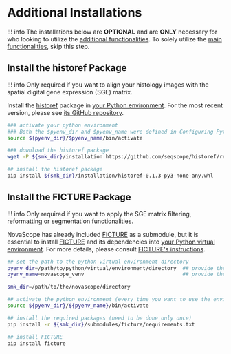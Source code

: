 # Additional Installations

!!! info
	The installations below are **OPTIONAL** and are **ONLY** necessary for who looking to utilize the [additional functionalities](../home/workflow_structure.md#plus-workflow). To solely utilize the [main functionalities](../home/workflow_structure.md#main-workflow), skip this step.

## Install the historef Package
!!! info
	Only required if you want to align your histology images with the spatial digital gene expression (SGE) matrix.

Install the [historef](https://github.com/seqscope/historef) package in [your Python environment](./requirement.md#configuring-python-virtual-environment). For the most recent version, please see [its GitHub repository](https://github.com/seqscope/historef?tab=readme-ov-file).

```bash
### activate your python environment
### Both the $pyenv_dir and $pyenv_name were defined in Configuring Python Virtual Environment.
source ${pyenv_dir}/$pyenv_name/bin/activate

### download the historef package
wget -P ${smk_dir}/installation https://github.com/seqscope/historef/releases/download/v0.1.3/historef-0.1.3-py3-none-any.whl

## install the historef package
pip install ${smk_dir}/installation/historef-0.1.3-py3-none-any.whl
```

## Install the FICTURE Package
!!! info 
	Only required if you want to apply the SGE matrix filtering, reformatting or segmentation functionalities.

NovaScope has already included [FICTURE](https://github.com/seqscope/ficture) as a submodule, but it is essential to install [FICTURE](https://github.com/seqscope/ficture) and its dependencies into [your Python virtual environment](./requirement.md#configuring-python-virtual-environment). For more details, please consult [FICTURE's instructions](https://seqscope.github.io/ficture/install/).

```bash
## set the path to the python virtual environment directory
pyenv_dir=/path/to/python/virtual/environment/directory  ## provide the path of venv
pyenv_name=novascope_venv							     ## provide the name of the environment you created before

smk_dir=/path/to/the/novascope/directory

## activate the python environment (every time you want to use the environment)
source ${pyenv_dir}/${pyenv_name}/bin/activate

## install the required packages (need to be done only once)
pip install -r ${smk_dir}/submodules/ficture/requirements.txt

## install FICTURE
pip install ficture
```